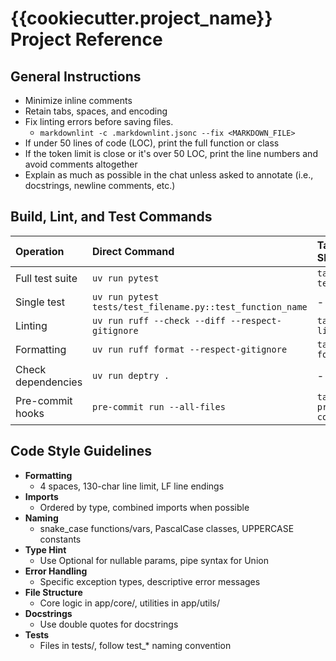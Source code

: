 # {{cookiecutter.project_name}} Project Reference

## General Instructions

- Minimize inline comments
- Retain tabs, spaces, and encoding
- Fix linting errors before saving files.
  - `markdownlint -c .markdownlint.jsonc --fix <MARKDOWN_FILE>`
- If under 50 lines of code (LOC), print the full function or class
- If the token limit is close or it's over 50 LOC, print the line numbers and avoid comments altogether
- Explain as much as possible in the chat unless asked to annotate (i.e., docstrings, newline comments, etc.)

## Build, Lint, and Test Commands

| Operation           | Direct Command                                             | Task Shortcut     |
|:--------------------|:-----------------------------------------------------------|:------------------|
| Full test suite     | `uv run pytest`                                            | `task test`       |
| Single test         | `uv run pytest tests/test_filename.py::test_function_name`  |  -                |
| Linting             | `uv run ruff --check --diff --respect-gitignore`           | `task lint`       |
| Formatting          | `uv run ruff format --respect-gitignore`                   | `task format`     |
| Check dependencies  | `uv run deptry .`                                          |  -                |
| Pre-commit hooks    | `pre-commit run --all-files`                                | `task pre-commit` |

## Code Style Guidelines

- **Formatting**
  - 4 spaces, 130-char line limit, LF line endings
- **Imports**
  - Ordered by type, combined imports when possible
- **Naming**
  - snake_case functions/vars, PascalCase classes, UPPERCASE constants
- **Type Hint**
  - Use Optional for nullable params, pipe syntax for Union
- **Error Handling**
  - Specific exception types, descriptive error messages
- **File Structure**
  - Core logic in app/core/, utilities in app/utils/
- **Docstrings**
  - Use double quotes for docstrings
- **Tests**
  - Files in tests/, follow test_* naming convention
